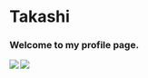 # Takashi

### Welcome to my profile page.
<a href="https://github.com/anuraghazra/github-readme-stats">
  <img align="left" src="https://github-readme-stats.vercel.app/api?username=Uhucream&count_private=true&hide_border=true&bg_color=0E1116&title_color=FFFFFF&icon_color=2D8FFF&text_color=FFFFFF&show_icons=true&include_all_commits=true" />
</a>
<a href="https://github.com/anuraghazra/github-readme-stats">
  <img align="left" src="https://github-readme-stats.vercel.app/api/top-langs?username=Uhucream&bg_color=0E1116&title_color=FFFFFF&icon_color=2D8FFF&text_color=FFFFFF&show_icons=true&hide_border=true" />
</a>
